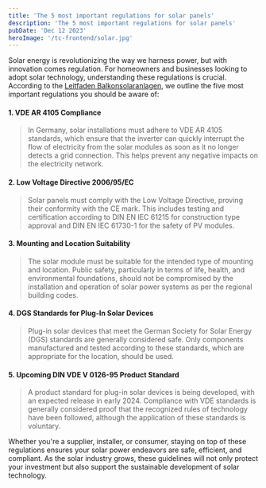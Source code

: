 ```yaml
---
title: 'The 5 most important regulations for solar panels'
description: 'The 5 most important regulations for solar panels'
pubDate: 'Dec 12 2023'
heroImage: '/tc-frontend/solar.jpg'
---
```



Solar energy is revolutionizing the way we harness power, but with innovation comes regulation. For homeowners and businesses looking to adopt solar technology, understanding these regulations is crucial. According to the [Leitfaden Balkonsolaranlagen](https://klimaschutz-im-bundestag.de/wp-content/uploads/2023/03/Leitfaden_Steckersolaranlagen.pdf), we outline the five most important regulations you should be aware of:<br>

#### 1. VDE AR 4105 Compliance<br> 
> In Germany, solar installations must adhere to VDE AR 4105 standards, which ensure that the inverter can quickly interrupt the flow of electricity from the solar modules as soon as it no longer detects a grid connection. This helps prevent any negative impacts on the electricity network​​.

#### 2. Low Voltage Directive 2006/95/EC <br>
> Solar panels must comply with the Low Voltage Directive, proving their conformity with the CE mark. This includes testing and certification according to DIN EN IEC 61215 for construction type approval and DIN EN IEC 61730-1 for the safety of PV modules​​.

#### 3. Mounting and Location Suitability <br>
> The solar module must be suitable for the intended type of mounting and location. Public safety, particularly in terms of life, health, and environmental foundations, should not be compromised by the installation and operation of solar power systems as per the regional building codes​​.

#### 4. DGS Standards for Plug-In Solar Devices <br>
> Plug-in solar devices that meet the German Society for Solar Energy (DGS) standards are generally considered safe. Only components manufactured and tested according to these standards, which are appropriate for the location, should be used​​.

#### 5. Upcoming DIN VDE V 0126-95 Product Standard <br>
> A product standard for plug-in solar devices is being developed, with an expected release in early 2024. Compliance with VDE standards is generally considered proof that the recognized rules of technology have been followed, although the application of these standards is voluntary​​.

Whether you're a supplier, installer, or consumer, staying on top of these regulations ensures your solar power endeavors are safe, efficient, and compliant. As the solar industry grows, these guidelines will not only protect your investment but also support the sustainable development of solar technology.


